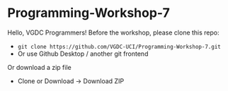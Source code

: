# Programming-Workshop-7

Hello, VGDC Programmers! Before the workshop, please clone this repo:  
* `git clone https://github.com/VGDC-UCI/Programming-Workshop-7.git` 
* Or use Github Desktop / another git frontend

Or download a zip file  
* Clone or Download -> Download ZIP
